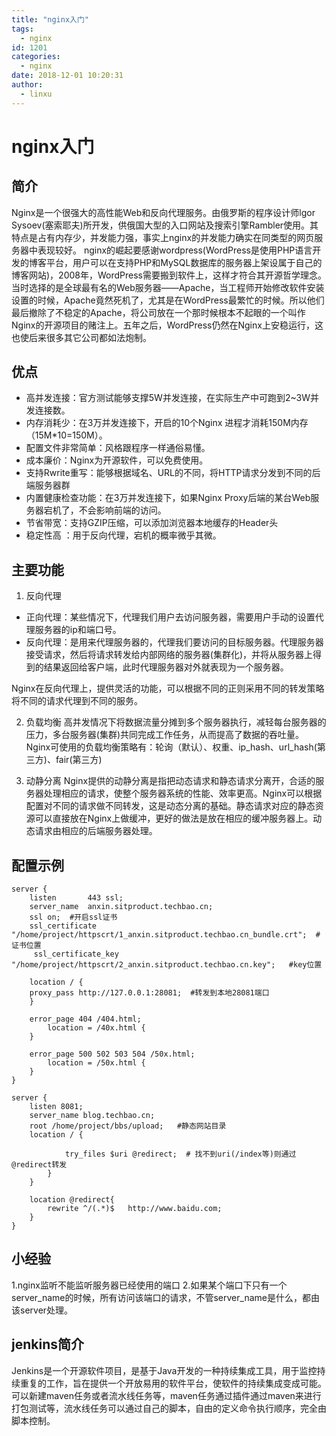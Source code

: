 ```yaml
---
title: "nginx入门"
tags:
  - nginx
id: 1201
categories:
  - nginx
date: 2018-12-01 10:20:31
author: 
  - linxu
---
```


# nginx入门 #

## 简介 ##
Nginx是一个很强大的高性能Web和反向代理服务。由俄罗斯的程序设计师lgor Sysoev(塞索耶夫)所开发，供俄国大型的入口网站及搜索引擎Rambler使用。其特点是占有内存少，并发能力强，事实上nginx的并发能力确实在同类型的网页服务器中表现较好。
nginx的崛起要感谢wordpress(WordPress是使用PHP语言开发的博客平台，用户可以在支持PHP和MySQL数据库的服务器上架设属于自己的博客网站)，2008年，WordPress需要搬到软件上，这样才符合其开源哲学理念。当时选择的是全球最有名的Web服务器——Apache，当工程师开始修改软件安装设置的时候，Apache竟然死机了，尤其是在WordPress最繁忙的时候。所以他们最后撤除了不稳定的Apache，将公司放在一个那时候根本不起眼的一个叫作Nginx的开源项目的赌注上。五年之后，WordPress仍然在Nginx上安稳运行，这也使后来很多其它公司都如法炮制。

## 优点 ##
* 高并发连接：官方测试能够支撑5W并发连接，在实际生产中可跑到2~3W并发连接数。
* 内存消耗少：在3万并发连接下，开启的10个Nginx 进程才消耗150M内存 （15M*10=150M）。
* 配置文件非常简单：风格跟程序一样通俗易懂。
* 成本廉价：Nginx为开源软件，可以免费使用。
* 支持Rwrite重写：能够根据域名、URL的不同，将HTTP请求分发到不同的后端服务器群
* 内置健康检查功能：在3万并发连接下，如果Nginx Proxy后端的某台Web服务器宕机了，不会影响前端的访问。
* 节省带宽：支持GZIP压缩，可以添加浏览器本地缓存的Header头
* 稳定性高 ：用于反向代理，宕机的概率微乎其微。

## 主要功能 ##
1. 反向代理
* 正向代理：某些情况下，代理我们用户去访问服务器，需要用户手动的设置代理服务器的ip和端口号。
* 反向代理：是用来代理服务器的，代理我们要访问的目标服务器。代理服务器接受请求，然后将请求转发给内部网络的服务器(集群化)，并将从服务器上得到的结果返回给客户端，此时代理服务器对外就表现为一个服务器。  

Nginx在反向代理上，提供灵活的功能，可以根据不同的正则采用不同的转发策略将不同的请求代理到不同的服务。

2. 负载均衡
高并发情况下将数据流量分摊到多个服务器执行，减轻每台服务器的压力，多台服务器(集群)共同完成工作任务，从而提高了数据的吞吐量。Nginx可使用的负载均衡策略有：轮询（默认）、权重、ip_hash、url_hash(第三方)、fair(第三方)

3. 动静分离
Nginx提供的动静分离是指把动态请求和静态请求分离开，合适的服务器处理相应的请求，使整个服务器系统的性能、效率更高。Nginx可以根据配置对不同的请求做不同转发，这是动态分离的基础。静态请求对应的静态资源可以直接放在Nginx上做缓冲，更好的做法是放在相应的缓冲服务器上。动态请求由相应的后端服务器处理。

## 配置示例 ##
``` config
server {
    listen       443 ssl;
    server_name  anxin.sitproduct.techbao.cn;
    ssl on;  #开启ssl证书
	ssl_certificate "/home/project/httpscrt/1_anxin.sitproduct.techbao.cn_bundle.crt";  #证书位置
     ssl_certificate_key "/home/project/httpscrt/2_anxin.sitproduct.techbao.cn.key";   #key位置

    location / {
    proxy_pass http://127.0.0.1:28081;  #转发到本地28081端口
    }

    error_page 404 /404.html;
        location = /40x.html {
    }

    error_page 500 502 503 504 /50x.html;
        location = /50x.html {
    }
}

server {
	listen 8081;
    server_name blog.techbao.cn;
    root /home/project/bbs/upload;   #静态网站目录
	location / {
			
            try_files $uri @redirect;  # 找不到uri(/index等)则通过@redirect转发
    	}      
    }

	location @redirect{
     	rewrite ^/(.*)$   http://www.baidu.com;
    }
}
```

## 小经验 ##
1.nginx监听不能监听服务器已经使用的端口
2.如果某个端口下只有一个server_name的时候，所有访问该端口的请求，不管server_name是什么，都由该server处理。


## jenkins简介 ##
Jenkins是一个开源软件项目，是基于Java开发的一种持续集成工具，用于监控持续重复的工作，旨在提供一个开放易用的软件平台，使软件的持续集成变成可能。 
可以新建maven任务或者流水线任务等，maven任务通过插件通过maven来进行打包测试等，流水线任务可以通过自己的脚本，自由的定义命令执行顺序，完全由脚本控制。